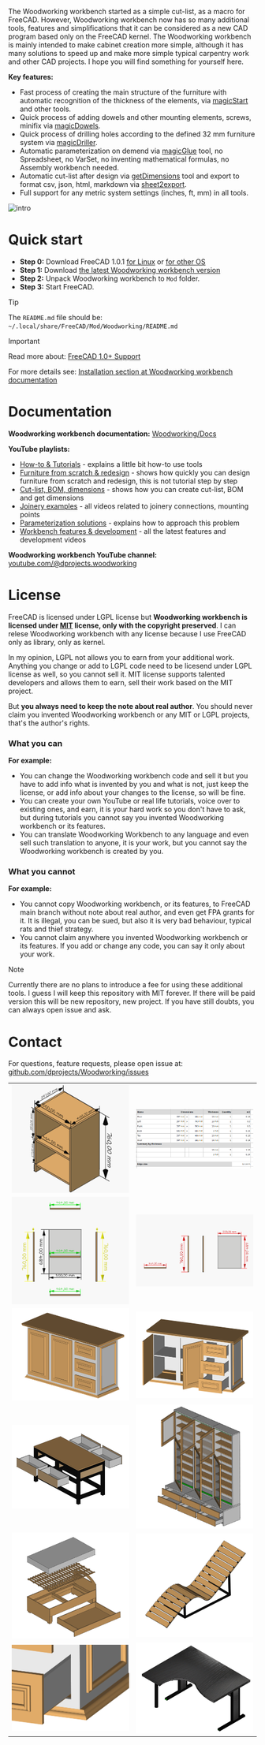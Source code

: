 The Woodworking workbench started as a simple cut-list, as a macro for FreeCAD. However, Woodworking workbench now has so many additional tools, features and simplifications that it can be considered as a new CAD program based only on the FreeCAD kernel. The Woodworking workbench is mainly intended to make cabinet creation more simple, although it has many solutions to speed up and make more simple typical carpentry work and other CAD projects. I hope you will find something for yourself here.

**Key features:**
* Fast process of creating the main structure of the furniture with automatic recognition of the thickness of the elements, via [magicStart](https://github.com/dprojects/Woodworking/tree/master/Docs#how-to-start---magicstart) and other tools.
* Quick process of adding dowels and other mounting elements, screws, minifix via [magicDowels](https://github.com/dprojects/Woodworking/tree/master/Docs#magicdowels).
* Quick process of drilling holes according to the defined 32 mm furniture system via [magicDriller](https://github.com/dprojects/Woodworking/tree/master/Docs#magicdriller).
* Automatic parameterization on demend via [magicGlue](https://github.com/dprojects/Woodworking/tree/master/Docs#magicglue) tool, no Spreadsheet, no VarSet, no inventing mathematical formulas, no Assembly workbench needed.
* Automatic cut-list after design via [getDimensions](https://github.com/dprojects/Woodworking/tree/master/Docs#getdimensions) tool and export to format csv, json, html, markdown via [sheet2export](https://github.com/dprojects/Woodworking/tree/master/Docs#sheet2export).
* Full support for any metric system settings (inches, ft, mm) in all tools.

![intro](https://raw.githubusercontent.com/dprojects/media/master/intro.gif)

# Quick start

* **Step 0:** Download FreeCAD 1.0.1 [for Linux](https://github.com/FreeCAD/FreeCAD/releases/download/1.0.1/FreeCAD_1.0.1-conda-Linux-x86_64-py311.AppImage) or [for other OS](https://github.com/FreeCAD/FreeCAD/releases/tag/1.0.1)
* **Step 1:** Download [the latest Woodworking workbench version](https://github.com/dprojects/Woodworking/archive/refs/heads/master.zip)
* **Step 2:** Unpack Woodworking workbench to `Mod` folder.
* **Step 3:** Start FreeCAD.

> [!TIP]
> The `README.md` file should be: `~/.local/share/FreeCAD/Mod/Woodworking/README.md`

> [!IMPORTANT]
> Read more about: [FreeCAD 1.0+ Support](https://github.com/dprojects/Woodworking/issues/49)

For more details see: [Installation section at Woodworking workbench documentation](https://github.com/dprojects/Woodworking/tree/master/Docs#installation)

# Documentation

**Woodworking workbench documentation:** [Woodworking/Docs](https://github.com/dprojects/Woodworking/tree/master/Docs)

**YouTube playlists:**

* [How-to & Tutorials](https://www.youtube.com/playlist?list=PLSKOS_LK45BAP3JmYWzraTHqb0tAeONkf) - explains a little bit how-to use tools
* [Furniture from scratch & redesign](https://www.youtube.com/playlist?list=PLSKOS_LK45BBHkWPjdWX49qh-GEsF511v) - shows how quickly you can design furniture from scratch and redesign, this is not tutorial step by step
* [Cut-list, BOM, dimensions](https://www.youtube.com/playlist?list=PLSKOS_LK45BCnwvCGt4klfF6uVAxfQQTy) - shows how you can create cut-list, BOM and get dimensions
* [Joinery examples](https://www.youtube.com/playlist?list=PLSKOS_LK45BBG8kJ2AZvQKBfOSfzhTrLt) - all videos related to joinery connections, mounting points
* [Parameterization solutions](https://www.youtube.com/playlist?list=PLSKOS_LK45BCzvg_B7oSTk1IsQnu5thtZ) - explains how to approach this problem
* [Workbench features & development](https://www.youtube.com/playlist?list=PLSKOS_LK45BDiLCETxbH_PV-uN3RAA0qz) - all the latest features and development videos

**Woodworking workbench YouTube channel:** [youtube.com/@dprojects.woodworking](https://www.youtube.com/@dprojects.woodworking/videos)

# License

FreeCAD is licensed under LGPL license but **Woodworking workbench is licensed under [MIT](https://github.com/dprojects/Woodworking/blob/master/LICENSE) license, only with the copyright preserved**. I can relese Woodworking workbench with any license because I use FreeCAD only as library, only as kernel. 

In my opinion, LGPL not allows you to earn from your additional work. Anything you change or add to LGPL code need to be licesend under LGPL license as well, so you cannot sell it. MIT license supports talented developers and allows them to earn, sell their work based on the MIT project. 

But **you always need to keep the note about real author**. You should never claim you invented Woodworking workbench or any MIT or LGPL projects, that's the author's rights.

### What you can

**For example:**

* You can change the Woodworking workbench code and sell it but you have to add info what is invented by you and what is not, just keep the license, or add info about your changes to the license, so will be fine.
* You can create your own YouTube or real life tutorials, voice over to existing ones, and earn, it is your hard work so you don't have to ask, but during tutorials you cannot say you invented Woodworking workbench or its features.
* You can translate Woodworking Workbench to any language and even sell such translation to anyone, it is your work, but you cannot say the Woodworking workbench is created by you. 

### What you cannot

**For example:**

* You cannot copy Woodworking workbench, or its features, to FreeCAD main branch without note about real author, and even get FPA grants for it. It is illegal, you can be sued, but also it is very bad behaviour, typical rats and thief strategy. 
* You cannot claim anywhere you invented Woodworking workbench or its features. If you add or change any code, you can say it only about your work.

> [!NOTE]
> Currently there are no plans to introduce a fee for using these additional tools. 
> I guess I will keep this repository with MIT forever. 
> If there will be paid version this will be new repository, new project.
> If you have still doubts, you can always open issue and ask.

# Contact

For questions, feature requests, please open issue at: [github.com/dprojects/Woodworking/issues](https://github.com/dprojects/Woodworking/issues)


|   |   |
|---|---|
| [![c1r1](https://raw.githubusercontent.com/dprojects/Woodworking/master/Screenshots/matrix/c1r1.png)](https://raw.githubusercontent.com/dprojects/Woodworking/master/Screenshots/matrix/c1r1.png) | [![c2r1](https://raw.githubusercontent.com/dprojects/Woodworking/master/Screenshots/matrix/c2r1.png)](https://raw.githubusercontent.com/dprojects/Woodworking/master/Screenshots/matrix/c2r1.png) |
| [![c1r2](https://raw.githubusercontent.com/dprojects/Woodworking/master/Screenshots/matrix/c1r2.png)](https://raw.githubusercontent.com/dprojects/Woodworking/master/Screenshots/matrix/c1r2.png) | [![c2r2](https://raw.githubusercontent.com/dprojects/Woodworking/master/Screenshots/matrix/c2r2.png)](https://raw.githubusercontent.com/dprojects/Woodworking/master/Screenshots/matrix/c2r2.png) |
| [![c1r3](https://raw.githubusercontent.com/dprojects/Woodworking/master/Screenshots/matrix/c1r3.png)](https://raw.githubusercontent.com/dprojects/Woodworking/master/Screenshots/matrix/c1r3.png) | [![c2r3](https://raw.githubusercontent.com/dprojects/Woodworking/master/Screenshots/matrix/c2r3.png)](https://raw.githubusercontent.com/dprojects/Woodworking/master/Screenshots/matrix/c2r3.png) |
| [![c1r4](https://raw.githubusercontent.com/dprojects/Woodworking/master/Screenshots/matrix/c1r4.png)](https://raw.githubusercontent.com/dprojects/Woodworking/master/Screenshots/matrix/c1r4.png) | [![c2r4](https://raw.githubusercontent.com/dprojects/Woodworking/master/Screenshots/matrix/c2r4.png)](https://raw.githubusercontent.com/dprojects/Woodworking/master/Screenshots/matrix/c2r4.png) |
| [![c1r5](https://raw.githubusercontent.com/dprojects/Woodworking/master/Screenshots/matrix/c1r5.png)](https://raw.githubusercontent.com/dprojects/Woodworking/master/Screenshots/matrix/c1r5.png) | [![c2r5](https://raw.githubusercontent.com/dprojects/Woodworking/master/Screenshots/matrix/c2r5.png)](https://raw.githubusercontent.com/dprojects/Woodworking/master/Screenshots/matrix/c2r5.png) |
| [![c1r6](https://raw.githubusercontent.com/dprojects/Woodworking/master/Screenshots/matrix/c1r6.png)](https://raw.githubusercontent.com/dprojects/Woodworking/master/Screenshots/matrix/c1r6.png) | [![c2r6](https://raw.githubusercontent.com/dprojects/Woodworking/master/Screenshots/matrix/c2r6.png)](https://raw.githubusercontent.com/dprojects/Woodworking/master/Screenshots/matrix/c2r6.png) |
